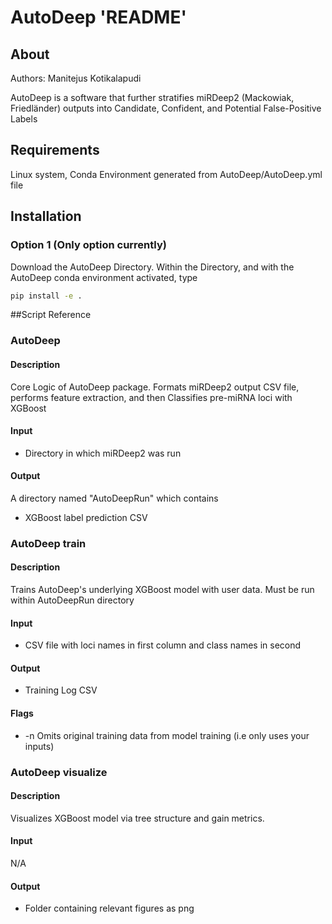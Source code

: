 # AutoDeep 'README'
## About

Authors: Manitejus Kotikalapudi

AutoDeep is a software that further stratifies miRDeep2 (Mackowiak, Friedländer) outputs into Candidate, Confident, and Potential False-Positive Labels


## Requirements

Linux system, Conda Environment generated from AutoDeep/AutoDeep.yml file

## Installation

### Option 1 (Only option currently)

Download the AutoDeep Directory.
Within the Directory, and with the AutoDeep conda environment activated, type

```sh
pip install -e .
```

##Script Reference

### AutoDeep 

#### Description

Core Logic of AutoDeep package. 
Formats miRDeep2 output CSV file, performs feature extraction, and then Classifies pre-miRNA loci with XGBoost

#### Input 

* Directory in which miRDeep2 was run

#### Output
A directory named "AutoDeepRun" which contains
* XGBoost label prediction CSV

### AutoDeep train

#### Description

Trains AutoDeep's underlying XGBoost model with user data.
Must be run within AutoDeepRun directory

#### Input 
* CSV file with loci names in first column and class names in second

#### Output
* Training Log CSV

#### Flags
* -n Omits original training data from model training (i.e only uses your inputs)

### AutoDeep visualize

#### Description

Visualizes XGBoost model via tree structure and gain metrics.


#### Input 
N/A

#### Output
* Folder containing relevant figures as png

